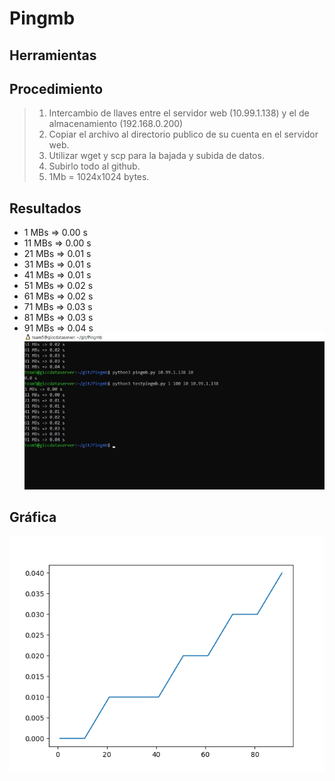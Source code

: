 # Pingmb

## Herramientas

## Procedimiento
> 1) Intercambio de llaves entre el servidor web (10.99.1.138) y el de almacenamiento (192.168.0.200)
> 2) Copiar el archivo al directorio publico de su cuenta en el servidor web.
> 3) Utilizar wget y scp para la bajada y subida de datos.
> 4) Subirlo todo al github.
> 5) 1Mb = 1024x1024 bytes.

## Resultados
- 1 MBs => 0.00 s
- 11 MBs => 0.00 s
- 21 MBs => 0.01 s
- 31 MBs => 0.01 s
- 41 MBs => 0.01 s
- 51 MBs => 0.02 s
- 61 MBs => 0.02 s
- 71 MBs => 0.03 s
- 81 MBs => 0.03 s
- 91 MBs => 0.04 s
![](Resultados.jpeg)


## Gráfica
![](latency.png)
